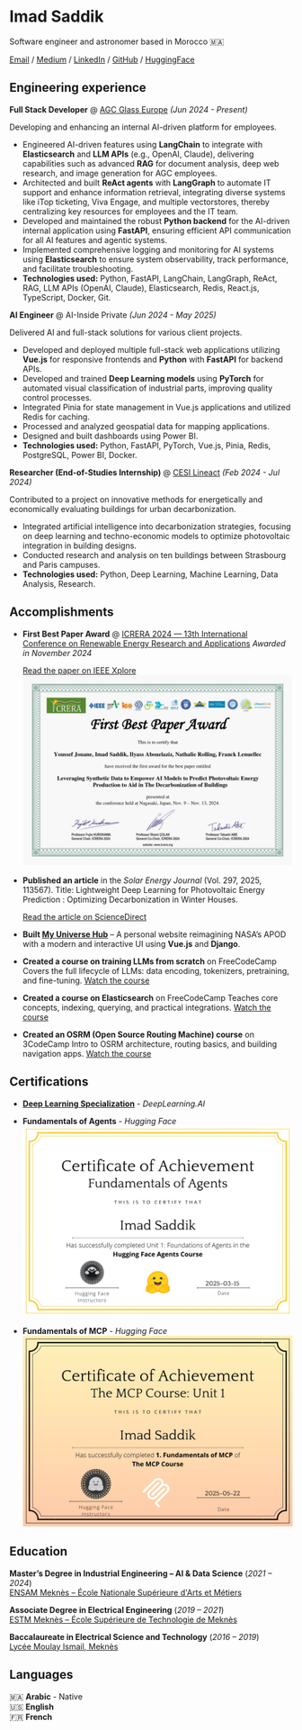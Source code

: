 # Imad Saddik

Software engineer and astronomer based in Morocco 🇲🇦

[Email](mailto:simad3647@gmail.com) / [Medium](https://medium.com/@imadsaddik) / [LinkedIn](https://www.linkedin.com/in/imadsaddik/) / [GitHub](https://github.com/ImadSaddik) / [HuggingFace](https://huggingface.co/ImadSaddik)

## Engineering experience

**Full Stack Developer** @ [AGC Glass Europe](https://www.agc-glass.eu/en/) _(Jun 2024 - Present)_

Developing and enhancing an internal AI-driven platform for employees.

- Engineered AI-driven features using **LangChain** to integrate with **Elasticsearch** and **LLM APIs** (e.g., OpenAI, Claude), delivering capabilities such as advanced **RAG** for document analysis, deep web research, and image generation for AGC employees.
- Architected and built **ReAct agents** with **LangGraph** to automate IT support and enhance information retrieval, integrating diverse systems like iTop ticketing, Viva Engage, and multiple vectorstores, thereby centralizing key resources for employees and the IT team.
- Developed and maintained the robust **Python backend** for the AI-driven internal application using **FastAPI**, ensuring efficient API communication for all AI features and agentic systems.
- Implemented comprehensive logging and monitoring for AI systems using **Elasticsearch** to ensure system observability, track performance, and facilitate troubleshooting.
- **Technologies used:** Python, FastAPI, LangChain, LangGraph, ReAct, RAG, LLM APIs (OpenAI, Claude), Elasticsearch, Redis, React.js, TypeScript, Docker, Git.

**AI Engineer** @ AI-Inside Private _(Jun 2024 - May 2025)_

Delivered AI and full-stack solutions for various client projects.

- Developed and deployed multiple full-stack web applications utilizing **Vue.js** for responsive frontends and **Python** with **FastAPI** for backend APIs.
- Developed and trained **Deep Learning models** using **PyTorch** for automated visual classification of industrial parts, improving quality control processes.
- Integrated Pinia for state management in Vue.js applications and utilized Redis for caching.
- Processed and analyzed geospatial data for mapping applications.
- Designed and built dashboards using Power BI.
- **Technologies used:** Python, FastAPI, PyTorch, Vue.js, Pinia, Redis, PostgreSQL, Power BI, Docker.

**Researcher (End-of-Studies Internship)** @ [CESI Lineact](https://www.cesi.fr/recherche-innovation/lineact/) _(Feb 2024 - Jul 2024)_

Contributed to a project on innovative methods for energetically and economically evaluating buildings for urban decarbonization.

- Integrated artificial intelligence into decarbonization strategies, focusing on deep learning and techno-economic models to optimize photovoltaic integration in building designs.
- Conducted research and analysis on ten buildings between Strasbourg and Paris campuses.
- **Technologies used:** Python, Deep Learning, Machine Learning, Data Analysis, Research.

## Accomplishments

- **First Best Paper Award** @ [ICRERA 2024 — 13th International Conference on Renewable Energy Research and Applications](https://www.icrera.org/archieve2024/)
  _Awarded in November 2024_
  
  [Read the paper on IEEE Xplore](https://ieeexplore.ieee.org/document/10815288)
  ![Best Paper Award ICRERA 2024](./best_paper_award_icrera.png)

- **Published an article** in the _Solar Energy Journal_ (Vol. 297, 2025, 113567). Title: Lightweight Deep Learning for Photovoltaic Energy Prediction : Optimizing Decarbonization in Winter Houses.

  [Read the article on ScienceDirect](https://www.sciencedirect.com/science/article/abs/pii/S0038092X25003305)

- **Built [My Universe Hub](https://myuniversehub.com/)** – A personal website reimagining NASA’s APOD with a modern and interactive UI using **Vue.js** and **Django**.

- **Created a course on training LLMs from scratch** on FreeCodeCamp
  Covers the full lifecycle of LLMs: data encoding, tokenizers, pretraining, and fine-tuning.
  [Watch the course](https://www.youtube.com/watch?v=9Ge0sMm65jo&t)

- **Created a course on Elasticsearch** on FreeCodeCamp
  Teaches core concepts, indexing, querying, and practical integrations.
  [Watch the course](https://www.youtube.com/watch?v=a4HBKEda_F8)

- **Created an OSRM (Open Source Routing Machine) course** on 3CodeCamp
  Intro to OSRM architecture, routing basics, and building navigation apps.
  [Watch the course](https://www.youtube.com/watch?v=Ke_NISW-bDM&list=PLMSb3cZXtIfoT7duU9eAdpmcnDq2rINUJ&index=1&t)

## Certifications

- **[Deep Learning Specialization](https://www.credly.com/badges/d50e8839-e5cd-40b4-b299-2470c2096db0/print)** - _DeepLearning.AI_

- **Fundamentals of Agents** - _Hugging Face_
  ![Fundamentals of Agents Certificate](./smol_agents_certificate.png)

- **Fundamentals of MCP** - _Hugging Face_
  ![Fundamentals of MCP Certificate](./mcp_certificate.png)

## Education

**Master’s Degree in Industrial Engineering – AI & Data Science** (_2021 – 2024_)  
[ENSAM Meknès – École Nationale Supérieure d'Arts et Métiers](http://www.ensam-umi.ac.ma/)

**Associate Degree in Electrical Engineering** (_2019 – 2021_)  
[ESTM Meknès – École Supérieure de Technologie de Meknès](https://www.est.umi.ac.ma/)

**Baccalaureate in Electrical Science and Technology** (_2016 – 2019_)  
[Lycée Moulay Ismail, Meknès](https://www.google.com/maps/place/School+Moulay+Ismail/@33.9041744,-5.5457042,17z/data=!3m1!4b1!4m6!3m5!1s0xda044dc9b13b681:0xd09762d0a901ebd1!8m2!3d33.9041744!4d-5.5457042!16s%2Fg%2F1tfryv64?entry=ttu&g_ep=EgoyMDI1MDUyOC4wIKXMDSoASAFQAw%3D%3D)

## Languages

🇲🇦 **Arabic** - Native  
🇺🇸 **English**  
🇫🇷 **French**
